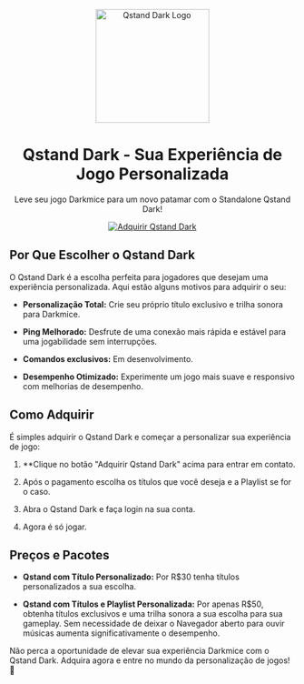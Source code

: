 <p align="center">
  <img src="https://steamuserimages-a.akamaihd.net/ugc/260471325503110573/2BCB51FCF6861555682B65612FD7214E24C2CC80/?imw=1024&&ima=fit&impolicy=Letterbox&imcolor=%23000000&letterbox=false" alt="Qstand Dark Logo" width="200">
</p>

<h1 align="center">Qstand Dark - Sua Experiência de Jogo Personalizada</h1>

<p align="center">Leve seu jogo Darkmice para um novo patamar com o Standalone Qstand Dark!</p>

<p align="center">
  <a href="">
    <img src="https://img.shields.io/badge/Adquirir-%20Qstand%20Dark-brightgreen" alt="Adquirir Qstand Dark">
  </a>
</p>

## Por Que Escolher o Qstand Dark

O Qstand Dark é a escolha perfeita para jogadores que desejam uma experiência personalizada. Aqui estão alguns motivos para adquirir o seu:

- **Personalização Total:** Crie seu próprio título exclusivo e trilha sonora para Darkmice.

- **Ping Melhorado:** Desfrute de uma conexão mais rápida e estável para uma jogabilidade sem interrupções.

- **Comandos exclusivos:** Em desenvolvimento.

- **Desempenho Otimizado:** Experimente um jogo mais suave e responsivo com melhorias de desempenho.

## Como Adquirir

É simples adquirir o Qstand Dark e começar a personalizar sua experiência de jogo:

1. **Clique no botão "Adquirir Qstand Dark" acima para entrar em contato.

2. Após o pagamento escolha os títulos que você deseja e a Playlist se for o caso.

3. Abra o Qstand Dark e faça login na sua conta.

4. Agora é só jogar.

## Preços e Pacotes

- **Qstand com Título Personalizado:** Por R$30 tenha títulos personalizados a sua escolha.

- **Qstand com Títulos e Playlist Personalizada:** Por apenas R$50, obtenha títulos exclusivos e uma trilha sonora a sua escolha para sua gameplay. Sem necessidade de deixar o Navegador aberto para ouvir músicas aumenta significativamente o desempenho.

Não perca a oportunidade de elevar sua experiência Darkmice com o Qstand Dark. Adquira agora e entre no mundo da personalização de jogos! 🌟 
